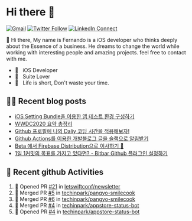 

# Hi there :wave: 

[![Gmail](https://img.shields.io/badge/%20-Send%20Mail-black?color=14171A&labelColor=ef5350&logo=gmail&logoColor=ffffff)](mailto:fernando@kakao.com?subject=From%20GitHub&cc=fernando@kakao.com&body=Hi,%20there.%20Found%20you%20from%20GitHub.)
[![Twitter Follow](https://img.shields.io/badge/dynamic/json.svg?color=14171A&labelColor=37474f&logo=twitter&logoColor=4fc3f7&label=&query=%24[0].followers_count&url=https%3A%2F%2Fcdn.syndication.twimg.com%2Fwidgets%2Ffollowbutton%2Finfo.json%3Fscreen_names%3Dtechinpark&suffix=%20Followers)](https://twitter.com/techinpark)
[![LinkedIn Connect](https://img.shields.io/badge/%20-Connect-black?color=14171A&labelColor=212121&logo=linkedin&logoColor=ffffff)](https://www.linkedin.com/in/techin-park-10b00732/)



:wave: Hi there, My name is Fernando is a iOS developer who thinks deeply about the Essence of a business. He dreams to change the world while working with interesting people and amazing projects. feel free to contact with me. 

- 📱 &nbsp; iOS Developer
- 👔 &nbsp; Suite Lover 
- 🚀 &nbsp; Life is short, Don't waste your time.

## ✍🏻  Recent blog posts
- [iOS Setting Bundle을 이용한 앱 테스트 환경 구성하기](https://fernando.kr/ios/2020-07-29-ios-setting-bundle/)
- [WWDC2020 요약 총정리](https://fernando.kr/ios/2020-06-23-wwdc-report/)
- [Github 프로필에 나의 Daliy 코딩 시간을 적용해보자!](https://fernando.kr/develop/2020-05-02-github-gist-posting/)
- [Github Actions를 이용한 개발블로그 글을 슬랙으로 알림받기](https://fernando.kr/develop/2020-04-26-develop-slack-bot/)
- [Beta 에서 Firebase Distribution으로 이사하기 🚀](https://fernando.kr/ios/2020-04-10-migrate-firebase-distribution/)
- [1일 1커밋의 목표를 가지고 있다면? - Bitbar Github 플러그인 설정하기](https://fernando.kr/develop/2020-01-11-github-contributions/)

## 🚀  Recent github Activities
<!--START_SECTION:activity-->
1. 💪 Opened PR [#21](https://github.com/letswiftconf/newsletter/pull/21) in [letswiftconf/newsletter](https://github.com/letswiftconf/newsletter)
2. 🎉 Merged PR [#5](https://github.com/techinpark/pangyo-smilecook/pull/5) in [techinpark/pangyo-smilecook](https://github.com/techinpark/pangyo-smilecook)
3. 🎉 Merged PR [#6](https://github.com/techinpark/pangyo-smilecook/pull/6) in [techinpark/pangyo-smilecook](https://github.com/techinpark/pangyo-smilecook)
4. 🎉 Merged PR [#4](https://github.com/techinpark/appstore-status-bot/pull/4) in [techinpark/appstore-status-bot](https://github.com/techinpark/appstore-status-bot)
5. 💪 Opened PR [#4](https://github.com/techinpark/appstore-status-bot/pull/4) in [techinpark/appstore-status-bot](https://github.com/techinpark/appstore-status-bot)
<!--END_SECTION:activity-->
